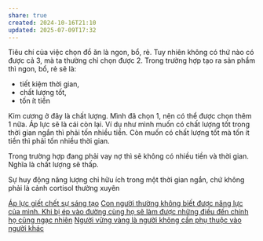 ```yaml
---
share: true
created: 2024-10-16T21:10
updated: 2025-07-09T17:32
---
```

Tiêu chí của việc chọn đồ ăn là ngon, bổ, rẻ. Tuy nhiên không có thứ nào có được cả 3, mà ta thường chỉ chọn được 2. Trong trường hợp tạo ra sản phẩm thì ngon, bổ, rẻ sẽ là:
- tiết kiệm thời gian,
- chất lượng tốt,
- tốn ít tiền

Kim cương ở đây là chất lượng. Mình đã chọn 1, nên có thể được chọn thêm 1 nữa. Áp lực sẽ là cái còn lại. Ví dụ như mình muốn có chất lượng tốt trong thời gian ngắn thì phải tốn nhiều tiền. Còn muốn có chất lượng tốt mà tốn ít tiền thì phải tốn nhiều thời gian. 

Trong trường hợp đang phải vay nợ thì sẽ không có nhiều tiền và thời gian. Nghĩa là chất lượng sẽ thấp.

Sự huy động năng lượng chỉ hữu ích trong một thời gian ngắn, chứ không phải là cảnh cortisol thường xuyên

[Áp lực giết chết sự sáng tạo](../../../%E2%9A%A1Hi%E1%BB%83u%20bi%E1%BA%BFt%20s%C3%A2u/T%C3%A2m%20l%C3%BD%20h%E1%BB%8Dc%20qu%E1%BA%A3n%20l%C3%BD%20v%C3%A0%20lao%20%C4%91%E1%BB%99ng/%C3%81p%20l%E1%BB%B1c%20gi%E1%BA%BFt%20ch%E1%BA%BFt%20s%E1%BB%B1%20s%C3%A1ng%20t%E1%BA%A1o.md)
[Con người thường không biết được năng lực của mình. Khi bị ép vào đường cùng họ sẽ làm được những điều đến chính họ cũng ngạc nhiên](./Con%20ng%C6%B0%E1%BB%9Di%20th%C6%B0%E1%BB%9Dng%20kh%C3%B4ng%20bi%E1%BA%BFt%20%C4%91%C6%B0%E1%BB%A3c%20n%C4%83ng%20l%E1%BB%B1c%20c%E1%BB%A7a%20m%C3%ACnh.%20Khi%20b%E1%BB%8B%20%C3%A9p%20v%C3%A0o%20%C4%91%C6%B0%E1%BB%9Dng%20c%C3%B9ng%20h%E1%BB%8D%20s%E1%BA%BD%20l%C3%A0m%20%C4%91%C6%B0%E1%BB%A3c%20nh%E1%BB%AFng%20%C4%91i%E1%BB%81u%20%C4%91%E1%BA%BFn%20ch%C3%ADnh%20h%E1%BB%8D%20c%C5%A9ng%20ng%E1%BA%A1c%20nhi%C3%AAn.md)
[Người vững vàng là người không cần phụ thuộc vào người khác](../Gi%C3%BAp%20%C4%91%E1%BB%A1/Ng%C6%B0%E1%BB%9Di%20v%E1%BB%AFng%20v%C3%A0ng%20l%C3%A0%20ng%C6%B0%E1%BB%9Di%20kh%C3%B4ng%20c%E1%BA%A7n%20ph%E1%BB%A5%20thu%E1%BB%99c%20v%C3%A0o%20ng%C6%B0%E1%BB%9Di%20kh%C3%A1c.md)
